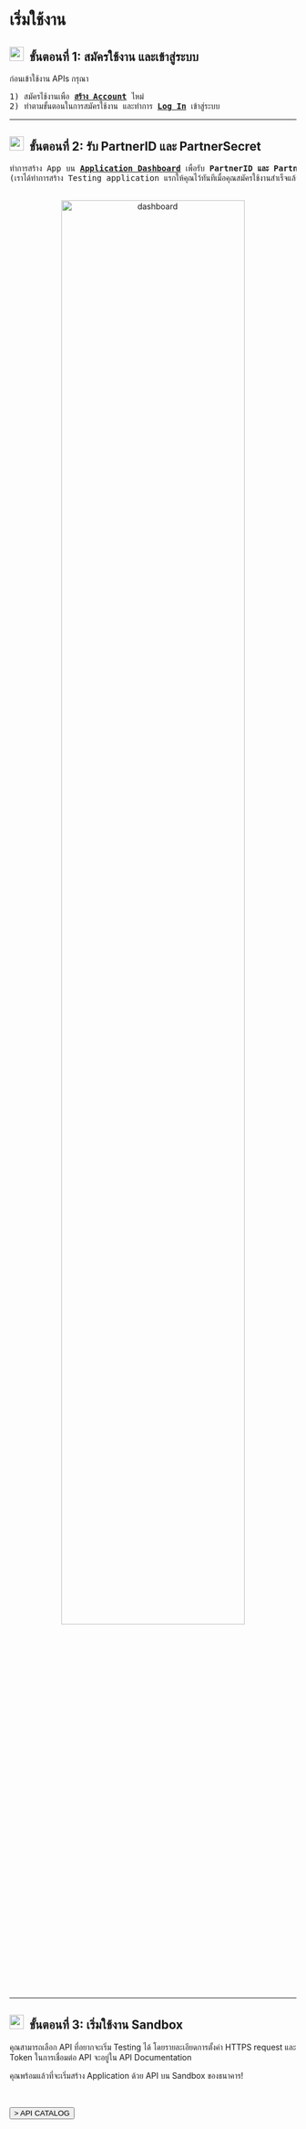 ﻿# <strong>เริ่มใช้งาน</strong>

## <img src="https://firebasestorage.googleapis.com/v0/b/imageupload-19583.appspot.com/o/icon_manage.png?alt=media&token=639509f9-2202-4d45-9efd-349b4d7d9f8d" alt="manage"  width="25" height="25"  style="object-fit: contain; margin-right: 10px;" /><a name="step2"><a name="step1"><strong>ขั้นตอนที่ 1:</strong>  สมัครใช้งาน และเข้าสู่ระบบ</a>

ก่อนเข้าใช้งาน APIs กรุณา

<pre>
1) สมัครใช้งานเพื่อ <strong><a href="/open-api/register">สร้าง Account</a></strong> ใหม่
2) ทำตามขั้นตอนในการสมัครใช้งาน และทำการ <strong><a href="/open-api/login">Log In</a></strong> เข้าสู่ระบบ
</pre>

--- 
  
## <img src="https://firebasestorage.googleapis.com/v0/b/imageupload-19583.appspot.com/o/icon_partner.png?alt=media&token=b210871c-6594-400e-8cd1-b0534c1950db" alt="partner"  width="25" height="25"  style="object-fit: contain; margin-right: 10px;" /><a name="step2"><strong>ขั้นตอนที่ 2:</strong>  รับ PartnerID และ PartnerSecret</a>
<pre>
ทำการสร้าง App บน <strong><a href="/open-api/my-apps">Application Dashboard</a></strong> เพื่อรับ <b>PartnerID และ PartnerSecret</b>
(เราได้ทำการสร้าง Testing application แรกให้คุณไว้ทันทีเมื่อคุณสมัครใช้งานสำเร็จแล้ว)
</pre>

<div class="image-wrap" style="text-align: center; margin: 30px 0px ;" >
<img src="https://firebasestorage.googleapis.com/v0/b/kbank-open-api.appspot.com/o/Screen%20Shot%202562-06-06%20at%2014.16.52.png?alt=media&token=3478710f-3e3b-4335-82ac-676740857e92" alt="dashboard"  width="80%" height="auto" /></div>

---

 ## <img src="https://firebasestorage.googleapis.com/v0/b/imageupload-19583.appspot.com/o/icon_api_black.png?alt=media&token=c5cbc9d7-231b-450f-8856-1f446c1afb4f" alt="api"  width="25" height="25"  style="object-fit: contain; margin-right: 10px;" /><a name="step3"><strong>ขั้นตอนที่ 3:</strong>   เริ่มใช้งาน Sandbox</a>
คุณสามารถเลือก API ที่อยากจะเริ่ม Testing ได้ โดยรายละเอียดการตั้งค่า HTTPS request และ Token ในการเชื่อมต่อ API จะอยู่ใน API Documentation
  
คุณพร้อมแล้วที่จะเริ่มสร้าง Application ด้วย API บน Sandbox ของธนาคาร!
  
<pre>
<br>
<a href="/open-api/api-catalogs"><button>> API CATALOG</button></a>
</pre>